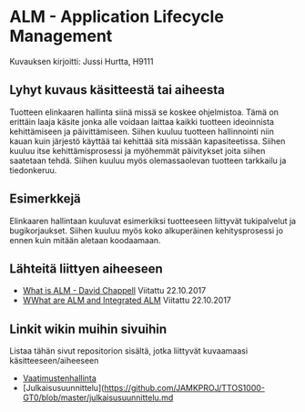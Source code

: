 # ALM - Application Lifecycle Management

Kuvauksen kirjoitti: Jussi Hurtta, H9111

## Lyhyt kuvaus käsitteestä tai aiheesta

Tuotteen elinkaaren hallinta siinä missä se koskee ohjelmistoa. Tämä on erittäin laaja käsite jonka alle voidaan laittaa kaikki tuotteen ideoinnista kehittämiseen ja päivittämiseen. Siihen kuuluu tuotteen hallinnointi niin kauan kuin järjestö käyttää tai kehittää sitä missään kapasiteetissa. Siihen kuuluu itse kehittämisprosessi ja myöhemmät päivitykset joita siihen saatetaan tehdä. Siihen kuuluu myös olemassaolevan tuotteen tarkkailu ja tiedonkeruu.

## Esimerkkejä

Elinkaaren hallintaan kuuluvat esimerkiksi tuotteeseen liittyvät tukipalvelut ja bugikorjaukset. Siihen kuuluu myös koko alkuperäinen kehitysprosessi jo ennen kuin mitään aletaan koodaamaan.

## Lähteitä liittyen aiheeseen

* [What is ALM - David Chappell](http://www.davidchappell.com/WhatIsALM--Chappell.pdf) Viitattu 22.10.2017 
* [WWhat are ALM and Integrated ALM](https://www.kovair.com/What-are-ALM-and-Integrated-ALM.pdf) Viitattu 22.10.2017

## Linkit wikin muihin sivuihin

Listaa tähän sivut repositorion sisältä, jotka liittyvät kuvaamaasi käsitteeseen/aiheeseen

* [Vaatimustenhallinta](https://github.com/JAMKPROJ/TTOS1000-GT0/blob/master/vaatimustenhallinta.md)
* [Julkaisusuunnittelu](https://github.com/JAMKPROJ/TTOS1000-GT0/blob/master/julkaisusuunnittelu.md
